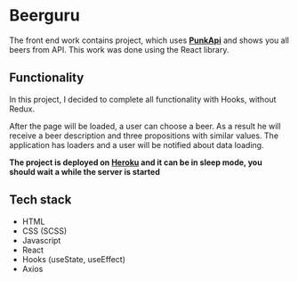 # Beerguru

The front end work contains project, which uses <a href="https://punkapi.com/" target="_blank">**PunkApi**</a> and shows you all beers from API. This work was done using the React library.

## Functionality
In this project, I decided to complete all functionality with Hooks, without Redux.

After the page will be loaded, a user can choose a beer. As a result he will receive a beer description and three propositions with similar values. The application has loaders and a user will be notified about data loading.

**The project is deployed on <a href="https://www.heroku.com/" target="_blank">**Heroku**</a> and it can be in sleep mode, you should wait a while the server is started**

## Tech stack
  - HTML
  - CSS (SCSS)
  - Javascript
  - React
  - Hooks (useState, useEffect)
  - Axios

